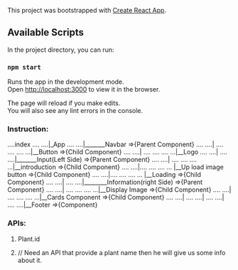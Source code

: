 This project was bootstrapped with [Create React App](https://github.com/facebook/create-react-app).

## Available Scripts

In the project directory, you can run:

### `npm start`

Runs the app in the development mode.<br>
Open [http://localhost:3000](http://localhost:3000) to view it in the browser.

The page will reload if you make edits.<br>
You will also see any lint errors in the console.

### Instruction:

....index
.... ....|_App
.... ....|_______Navbar =>{Parent Component}
.... ....| .... .... .... ...|__Button =>{Child Component}
.... ....| .... .... .... ...|__Logo
.... ....|
.... ....|_______Input(Left Side) =>{Parent Component}
.... ....| .... .... .... ...|__introduction =>{Child Component}
.... ....|.... .... .... ... |__Up load image button =>{Child Component}
.... ....|.... .... .... ... |__Loading =>{Child Component}
.... ....|
.... ....|________Information(right Side) =>{Parent Component}
.... ....| .... .... .... ...|__Display Image =>{Child Component}
.... ....| .... .... .... ...|__Cards Component =>{Child Component}
.... ....|
.... ....|
.... ....|
.... ....|__Footer =>{Component}  

### APIs:

1. Plant.id

2. // Need an API that provide a plant name then he will give us some info about it.